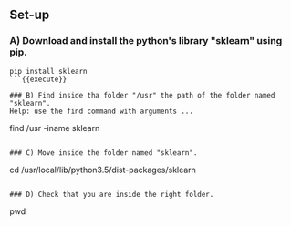 ## Set-up

### A) Download and install the python's library "sklearn" using pip.

```
pip install sklearn
```{{execute}}

### B) Find inside tha folder "/usr" the path of the folder named "sklearn". 
Help: use the find command with arguments ...

```
find /usr -iname sklearn
```{{execute}}

### C) Move inside the folder named "sklearn". 

```
cd /usr/local/lib/python3.5/dist-packages/sklearn
```{{execute}}

### D) Check that you are inside the right folder.

```
pwd
```{{execute}}

